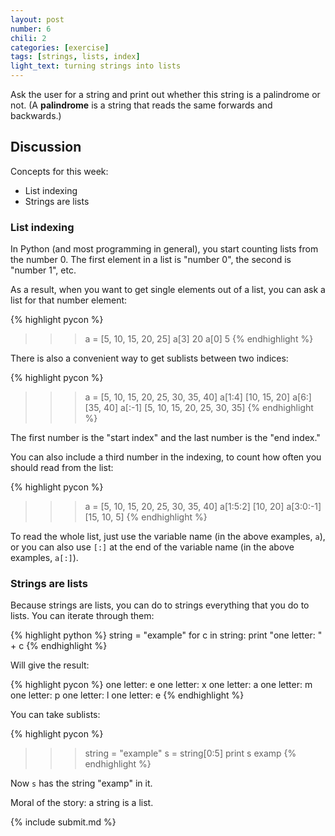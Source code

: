 ```yaml
---
layout: post
number: 6
chili: 2
categories: [exercise]
tags: [strings, lists, index]
light_text: turning strings into lists
---
```


Ask the user for a string and print out whether this string is a palindrome or not. (A **palindrome** is a string that reads the same forwards and backwards.)

## Discussion

Concepts for this week: 

* List indexing
* Strings are lists

### List indexing

In Python (and most programming in general), you start counting lists from the number 0. The first element in a list is "number 0", the second is "number 1", etc. 

As a result, when you want to get single elements out of a list, you can ask a list for that number element:

{% highlight pycon %}
  >>> a = [5, 10, 15, 20, 25]
  >>> a[3]
  20
  >>> a[0]
  5
{% endhighlight %}

There is also a convenient way to get sublists between two indices: 

{% highlight pycon %}
  >>> a = [5, 10, 15, 20, 25, 30, 35, 40]
  >>> a[1:4]
  [10, 15, 20]
  >>> a[6:]
  [35, 40]
  >>> a[:-1]
  [5, 10, 15, 20, 25, 30, 35]
{% endhighlight %}

The first number is the "start index" and the last number is the "end index."

You can also include a third number in the indexing, to count how often you should read from the list: 

{% highlight pycon %}
  >>> a = [5, 10, 15, 20, 25, 30, 35, 40]
  >>> a[1:5:2]
  [10, 20]
  >>> a[3:0:-1]
  [15, 10, 5]
{% endhighlight %}

To read the whole list, just use the variable name (in the above examples, `a`), or you can also use `[:]` at the end of the variable name (in the above examples, `a[:]`). 


### Strings are lists

Because strings are lists, you can do to strings everything that you do to lists. You can iterate through them: 

{% highlight python %}
  string = "example"
  for c in string: 
    print "one letter: " + c
{% endhighlight %}

Will give the result:

{% highlight pycon %}
  one letter: e
  one letter: x
  one letter: a
  one letter: m
  one letter: p
  one letter: l
  one letter: e
{% endhighlight %}

You can take sublists: 

{% highlight pycon %}
  >>> string = "example"
  >>> s = string[0:5]
  >>> print s
  examp
{% endhighlight %}

Now `s` has the string "examp" in it. 

Moral of the story: a string is a list.

{% include submit.md %}